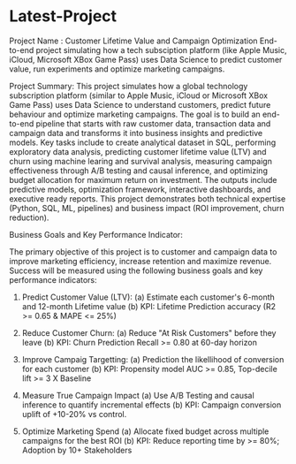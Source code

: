 # Latest-Project

Project Name : Customer Lifetime Value and Campaign Optimization
End-to-end project simulating how a tech subsciption platform (like Apple Music, iCloud, Microsoft XBox Game Pass) uses Data Science to predict customer value, run experiments and optimize marketing campaigns.

Project Summary:
This project simulates how a global technology subscription platform (similar to Apple Music, iCloud or Microsoft XBox Game Pass) uses Data Science to understand customers, predict future behaviour and optimize marketing campaigns. The goal is to build an end-to-end pipeline that starts with raw customer data, transaction data and campaign data and transforms it into business insights and predictive models. Key tasks include to create analytical dataset in SQL, performing exploratory data analysis, predicting customer lifetime value (LTV) and churn using machine learing and survival analysis, measuring campaign effectiveness through A/B testing and causal inference, and optimizing budget allocation for maximum return on investment. The outputs include predictive models, optimization framework, interactive dashboards, and executive ready reports. This project demonstrates both technical expertise (Python, SQL, ML, pipelines) and business impact (ROI improvement, churn reduction).

Business Goals and Key Performance Indicator:

The primary objective of this project is to customer and campaign data to improve marketing efficiency, increase retention and maximize revenue. Success will be measured using the following business goals and key performance indicators:

1) Predict Customer Value (LTV):
   (a) Estimate each customer's 6-month and 12-month Lifetime value
   (b) KPI: Lifetime Prediction accuracy (R2 >= 0.65 & MAPE <= 25%)

2) Reduce Customer Churn:
   (a) Reduce "At Risk Customers" before they leave
   (b) KPI: Churn Prediction Recall >= 0.80 at 60-day horizon

3) Improve Campaig Targetting:
   (a) Prediction the likellihood of conversion for each customer
   (b) KPI: Propensity model AUC >= 0.85, Top-decile lift >= 3 X Baseline

4) Measure True Campaign Impact
   (a) Use A/B Testing and causal inference to quantify incremental effects
   (b) KPI: Campaign conversion uplift of +10-20% vs control.

5) Optimize Marketing Spend
   (a) Allocate fixed budget across multiple campaigns for the best ROI
   (b) KPI: Reduce reporting time by >= 80%; Adoption by 10+ Stakeholders
